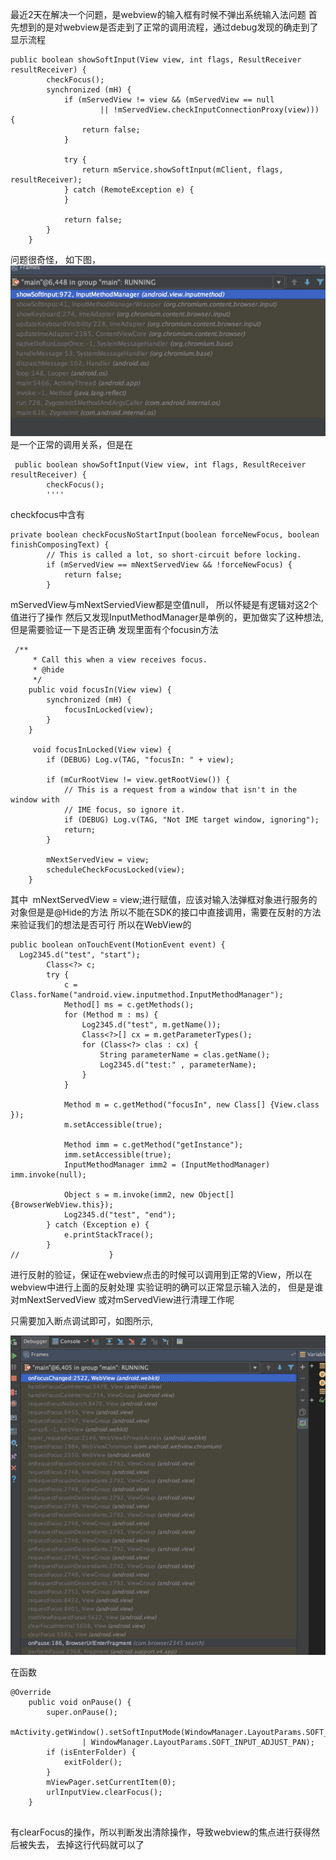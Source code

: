 最近2天在解决一个问题，是webview的输入框有时候不弹出系统输入法问题
首先想到的是对webview是否走到了正常的调用流程，通过debug发现的确走到了显示流程
```
public boolean showSoftInput(View view, int flags, ResultReceiver resultReceiver) {
        checkFocus();
        synchronized (mH) {
            if (mServedView != view && (mServedView == null
                    || !mServedView.checkInputConnectionProxy(view))) {
                return false;
            }

            try {
                return mService.showSoftInput(mClient, flags, resultReceiver);
            } catch (RemoteException e) {
            }
            
            return false;
        }
    }
```
问题很奇怪， 如下图，
![调用堆栈](https://github.com/qixinmin/docs/blob/master/pics/webview_pop_stack.png)
是一个正常的调用关系，但是在
```
 public boolean showSoftInput(View view, int flags, ResultReceiver resultReceiver) {
        checkFocus();
        ''''
```

checkfocus中含有
```
private boolean checkFocusNoStartInput(boolean forceNewFocus, boolean finishComposingText) {
        // This is called a lot, so short-circuit before locking.
        if (mServedView == mNextServedView && !forceNewFocus) {
            return false;
        }
```
mServedView与mNextServiedView都是空值null， 所以怀疑是有逻辑对这2个值进行了操作
然后又发现InputMethodManager是单例的，更加做实了这种想法,但是需要验证一下是否正确
发现里面有个focusin方法
```
 /**
     * Call this when a view receives focus.
     * @hide
     */
    public void focusIn(View view) {
        synchronized (mH) {
            focusInLocked(view);
        }
    }
    
     void focusInLocked(View view) {
        if (DEBUG) Log.v(TAG, "focusIn: " + view);

        if (mCurRootView != view.getRootView()) {
            // This is a request from a window that isn't in the window with
            // IME focus, so ignore it.
            if (DEBUG) Log.v(TAG, "Not IME target window, ignoring");
            return;
        }

        mNextServedView = view;
        scheduleCheckFocusLocked(view);
    }
```
其中   mNextServedView = view;进行赋值，应该对输入法弹框对象进行服务的对象但是是@Hide的方法
所以不能在SDK的接口中直接调用，需要在反射的方法来验证我们的想法是否可行
所以在WebView的

```
public boolean onTouchEvent(MotionEvent event) {
  Log2345.d("test", "start");
        Class<?> c;
        try {
            c = Class.forName("android.view.inputmethod.InputMethodManager");
            Method[] ms = c.getMethods();
            for (Method m : ms) {
                Log2345.d("test", m.getName());
                Class<?>[] cx = m.getParameterTypes();
                for (Class<?> clas : cx) {
                    String parameterName = clas.getName();
                    Log2345.d("test:" , parameterName);
                }
            }

            Method m = c.getMethod("focusIn", new Class[] {View.class });
            m.setAccessible(true);

            Method imm = c.getMethod("getInstance");
            imm.setAccessible(true);
            InputMethodManager imm2 = (InputMethodManager) imm.invoke(null);

            Object s = m.invoke(imm2, new Object[] {BrowserWebView.this});
            Log2345.d("test", "end");
        } catch (Exception e) {
            e.printStackTrace();
        }
//                    }

```

进行反射的验证，保证在webview点击的时候可以调用到正常的View，所以在webview中进行上面的反射处理
实验证明的确可以正常显示输入法的， 但是是谁对mNextServedView 或对mServedView进行清理工作呢

只需要加入断点调试即可，如图所示, 

![调用堆栈](https://github.com/qixinmin/docs/blob/master/pics/clearStack.png)


在函数

```
@Override
    public void onPause() {
        super.onPause();
        mActivity.getWindow().setSoftInputMode(WindowManager.LayoutParams.SOFT_INPUT_ADJUST_RESIZE
                | WindowManager.LayoutParams.SOFT_INPUT_ADJUST_PAN);
        if (isEnterFolder) {
            exitFolder();
        }
        mViewPager.setCurrentItem(0);
        urlInputView.clearFocus();
    }
    
``` 

有clearFocus的操作，所以判断发出清除操作，导致webview的焦点进行获得然后被失去，
去掉这行代码就可以了
    
